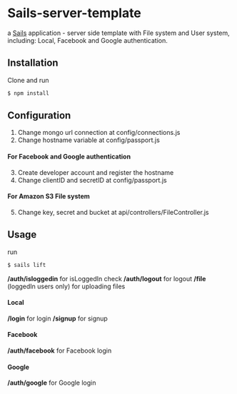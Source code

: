 # Sails-server-template

a [Sails](http://sailsjs.org) application - server side template with File system and User system, including: Local, Facebook and Google authentication.

## Installation
Clone and run  
```sh
$ npm install
```

## Configuration
1. Change mongo url connection at config/connections.js
2. Change hostname variable at config/passport.js 

#### For Facebook and Google authentication
3. Create developer account and register the hostname
4. Change clientID and secretID at config/passport.js 

#### For Amazon S3 File system
5. Change key, secret and bucket at api/controllers/FileController.js

## Usage
run 
```sh
$ sails lift
```

**/auth/isloggedin** for isLoggedIn check
**/auth/logout** for logout
**/file** (loggedIn users only) for uploading files

#### Local
**/login** for login
**/signup** for signup

#### Facebook
**/auth/facebook** for Facebook login

#### Google
**/auth/google** for Google login


